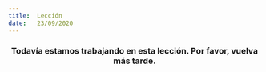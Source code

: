 ```yaml
---
title:  Lección
date:   23/09/2020
---
```


### <center>Todavía estamos trabajando en esta lección. Por favor, vuelva más tarde.</center>